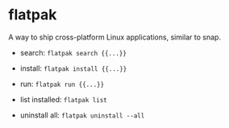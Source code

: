 # flatpak

A way to ship cross-platform Linux applications, similar to snap.

- search:
`flatpak search {{...}}`

- install:
`flatpak install {{...}}`

- run:
`flatpak run {{...}}`

- list installed:
`flatpak list`

- uninstall all:
`flatpak uninstall --all`
